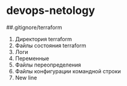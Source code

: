 # devops-netology
##.gitignore/terraform
1. Директория terraform
1. Файлы состояния terraform
1. Логи
1. Переменные
1. Файлы переопределения
1. Файлы конфигурации командной строки
1. New line

 
